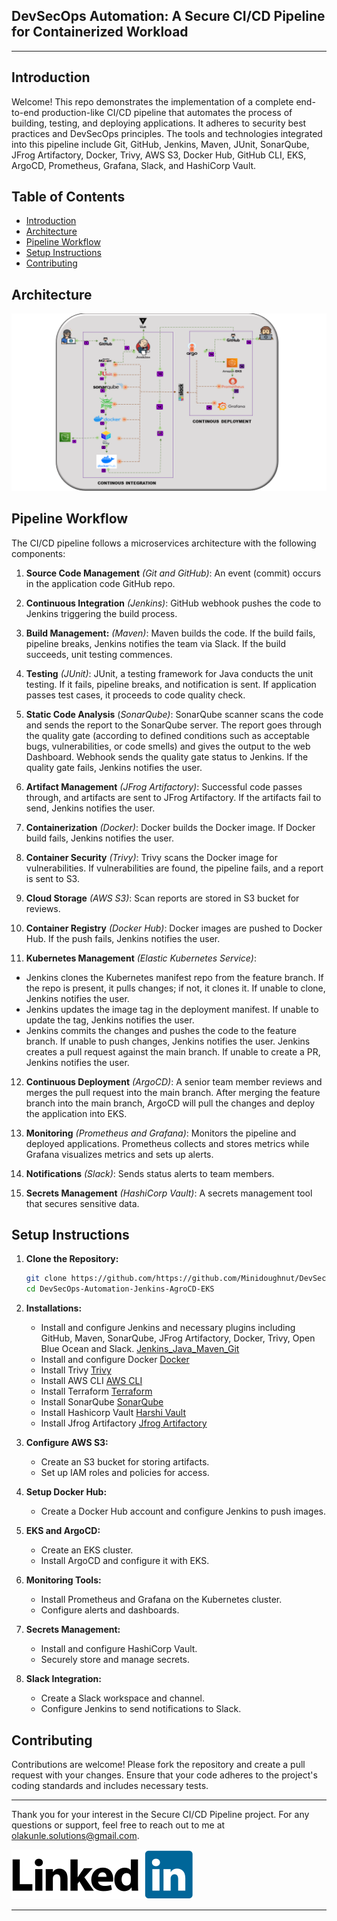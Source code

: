 ## DevSecOps Automation: A Secure CI/CD Pipeline for Containerized Workload
---


## Introduction
Welcome! 
This repo demonstrates the implementation of a complete end-to-end production-like CI/CD pipeline that automates the process of building, testing, and deploying applications. It adheres to security best practices and DevSecOps principles. The tools and technologies integrated into this pipeline include Git, GitHub, Jenkins, Maven, JUnit, SonarQube, JFrog Artifactory, Docker, Trivy, AWS S3, Docker Hub, GitHub CLI, EKS, ArgoCD, Prometheus, Grafana, Slack, and HashiCorp Vault.

## Table of Contents
- [Introduction](#introduction)
- [Architecture](#architecture)
- [Pipeline Workflow](#pipeline-workflow)
- [Setup Instructions](#setup-instructions)
- [Contributing](#contributing)

## Architecture
![Architecture Diagram](https://github.com/Minidoughnut/DevSecOps-Automation-Jenkins-AgroCD-EKS/blob/main/images/CICD%20Architecture.png)

## Pipeline Workflow
The CI/CD pipeline follows a microservices architecture with the following components:
1. **Source Code Management** *(Git and GitHub)*: An event (commit) occurs in the application code GitHub repo.
   
2. **Continuous Integration** *(Jenkins)*: GitHub webhook pushes the code to Jenkins triggering the build process.

3. **Build Management:** *(Maven)*: Maven builds the code. If the build fails, pipeline breaks, Jenkins notifies the team via Slack. If the build succeeds, unit testing commences.

4. **Testing** *(JUnit)*: JUnit, a testing framework for Java conducts the unit testing. If it fails, pipeline breaks, and notification is sent. If application passes test cases, it proceeds to code quality check.  

5. **Static Code Analysis** (*SonarQube)*: SonarQube scanner scans the code and sends the report to the SonarQube server. The report goes through the quality gate (according to defined conditions such as acceptable bugs, vulnerabilities, or code smells) and gives the output to the web Dashboard. Webhook sends the quality gate status to Jenkins. If the quality gate fails, Jenkins notifies the user.

6. **Artifact Management** *(JFrog Artifactory)*: Successful code passes through, and artifacts are sent to JFrog Artifactory. If the artifacts fail to send, Jenkins notifies the user.

7. **Containerization** *(Docker)*: Docker builds the Docker image. If Docker build fails, Jenkins notifies the user.

8. **Container Security** *(Trivy)*: Trivy scans the Docker image for vulnerabilities. If vulnerabilities are found, the pipeline fails, and a report is sent to S3.

9. **Cloud Storage** *(AWS S3)*: Scan reports are stored in S3 bucket for reviews.

10. **Container Registry** *(Docker Hub)*: Docker images are pushed to Docker Hub. If the push fails, Jenkins notifies the user.

11. **Kubernetes Management** *(Elastic Kubernetes Service)*:
- Jenkins clones the Kubernetes manifest repo from the feature branch. If the repo is present, it pulls changes; if not, it clones it. If unable to clone, Jenkins notifies the user.
- Jenkins updates the image tag in the deployment manifest. If unable to update the tag, Jenkins notifies the user.
- Jenkins commits the changes and pushes the code to the feature branch. If unable to push changes, Jenkins notifies the user. Jenkins creates a pull request against the main branch. If unable to create a PR, Jenkins notifies the user.

12. **Continuous Deployment** *(ArgoCD)*: A senior team member reviews and merges the pull request into the main branch. After merging the feature branch into the main branch, ArgoCD will pull the changes and deploy the application into EKS. 

13. **Monitoring** *(Prometheus and Grafana)*: Monitors the pipeline and deployed applications. Prometheus collects and stores metrics while Grafana visualizes metrics and sets up alerts.

14. **Notifications** *(Slack)*: Sends status alerts to team members.

15. **Secrets Management** *(HashiCorp Vault)*: A secrets management tool that secures sensitive data.


## Setup Instructions

1. **Clone the Repository:**
   ```bash
   git clone https://github.com/https://github.com/Minidoughnut/DevSecOps-Automation-Jenkins-AgroCD-EKS.git
   cd DevSecOps-Automation-Jenkins-AgroCD-EKS
   ```

2. **Installations:**
   - Install and configure Jenkins and necessary plugins including GitHub, Maven, SonarQube, JFrog Artifactory, Docker, Trivy, Open Blue Ocean and Slack.
 [Jenkins_Java_Maven_Git](https://github.com/Minidoughnut/DevOps-Tools-Installation-Scripts/blob/3c609a7423c77bcce6bf7a98a45abd13b5717f3b/scripts/jenkins.sh)
   - Install and configure Docker [Docker](https://github.com/Minidoughnut/DevOps-Tools-Installation-Scripts/blob/278155040d69abd80c4cfd291c613e3b54c48ba1/scripts/docker.sh)
   - Install Trivy [Trivy](https://github.com/Minidoughnut/DevOps-Tools-Installation-Scripts/blob/c94d36767a5718e4dd9ca43b629aa2159e0c50d3/scripts/trivy.sh)
   - Install AWS CLI [AWS CLI](https://github.com/Minidoughnut/DevOps-Tools-Installation-Scripts/blob/ac4230cd3f8063848a3631e1fa933279629e619a/scripts/AWS_CLI.sh)
   - Install Terraform [Terraform](https://github.com/Minidoughnut/DevOps-Tools-Installation-Scripts/blob/9c3db70d6796deec576b59655a63c2e80b796271/scripts/terraform.sh)
   - Install SonarQube [SonarQube](https://github.com/Minidoughnut/DevOps-Tools-Installation-Scripts/blob/9c3db70d6796deec576b59655a63c2e80b796271/scripts/sonarqube.sh)
   - Install Hashicorp Vault [Harshi Vault](https://github.com/Minidoughnut/DevOps-Tools-Installation-Scripts/blob/9c3db70d6796deec576b59655a63c2e80b796271/scripts/harshicorp_vault.sh)
   - Install Jfrog Artifactory [Jfrog Artifactory](https://github.com/Minidoughnut/DevOps-Tools-Installation-Scripts/blob/9c3db70d6796deec576b59655a63c2e80b796271/scripts/jfrog.sh)
     
3. **Configure AWS S3:**
   - Create an S3 bucket for storing artifacts.
   - Set up IAM roles and policies for access.

4. **Setup Docker Hub:**
   - Create a Docker Hub account and configure Jenkins to push images.

5. **EKS and ArgoCD:**
   - Create an EKS cluster.
   - Install ArgoCD and configure it with EKS.

6. **Monitoring Tools:**
   - Install Prometheus and Grafana on the Kubernetes cluster.
   - Configure alerts and dashboards.

7. **Secrets Management:**
   - Install and configure HashiCorp Vault.
   - Securely store and manage secrets.

8. **Slack Integration:**
   - Create a Slack workspace and channel.
   - Configure Jenkins to send notifications to Slack.


## Contributing

Contributions are welcome! Please fork the repository and create a pull request with your changes. Ensure that your code adheres to the project's coding standards and includes necessary tests.


---

Thank you for your interest in the Secure CI/CD Pipeline project. For any questions or support, feel free to reach out to me at 
olakunle.solutions@gmail.com. 

[![Linkedln profile](images/LinkedIn_Logo.png)](https://www.linkedin.com/in/ola4devops/) 


---

